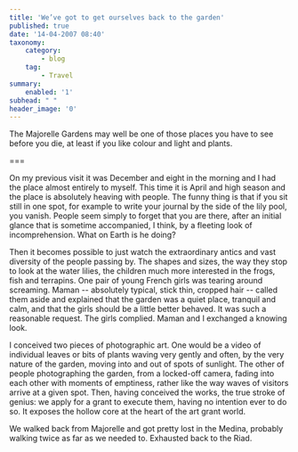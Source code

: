 ```yaml
---
title: 'We’ve got to get ourselves back to the garden'
published: true
date: '14-04-2007 08:40'
taxonomy:
    category:
        - blog
    tag:
        - Travel
summary:
    enabled: '1'
subhead: " "
header_image: '0'
---
```


The Majorelle Gardens may well be one of those places you have to see before you die, at least if you like colour and light and plants. 

===

On my previous visit it was December and eight in the morning and I had the place almost entirely to myself. This time it is April and high season and the place is absolutely heaving with people. The funny thing is that if you sit still in one spot, for example to write your journal by the side of the lily pool, you vanish. People seem simply to forget that you are there, after an initial glance that is sometime accompanied, I think, by a fleeting look of incomprehension. What on Earth is he doing?

Then it becomes possible to just watch the extraordinary antics and vast diversity of the people passing by. The shapes and sizes, the way they stop to look at the water lilies, the children much more interested in the frogs, fish and terrapins. One pair of young French girls was tearing around screaming. Maman -- absolutely typical, stick thin, cropped hair -- called them aside and explained that the garden was a quiet place, tranquil and calm, and that the girls should be a little better behaved. It was such a reasonable request. The girls complied. Maman and I exchanged a knowing look.

I conceived two pieces of photographic art. One would be a video of individual leaves or bits of plants waving very gently and often, by the very nature of the garden, moving into and out of spots of sunlight. The other of people photographing the garden, from a locked-off camera, fading into each other with moments of emptiness, rather like the way waves of visitors arrive at a given spot. Then, having conceived the works, the true stroke of genius: we apply for a grant to execute them, having no intention ever to do so. It exposes the hollow core at the heart of the art grant world.

We walked back from Majorelle and got pretty lost in the Medina, probably walking twice as far as we needed to. Exhausted back to the Riad.
